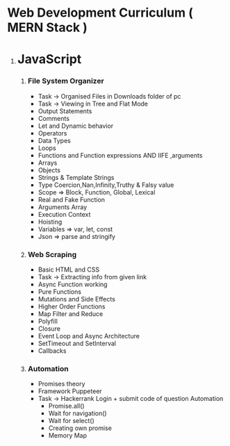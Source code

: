 # Web Development Curriculum ( MERN Stack )

1. # **JavaScript**

    1. ### **File System Organizer**
        - Task -> Organised Files in Downloads folder of pc 
        - Task -> Viewing in Tree and Flat Mode
        - Output Statements 
        - Comments 
        - Let and Dynamic behavior 
        - Operators 
        - Data Types
        - Loops 
        - Functions and Function expressions AND IIFE ,arguments 
        - Arrays 
        - Objects 
        - Strings & Template Strings 
        - Type Coercion,Nan,Infinity,Truthy & Falsy value
        - Scope => Block, Function, Global, Lexical
        - Real and Fake Function
        - Arguments Array
        - Execution Context
        - Hoisting
        - Variables => var, let, const
        - Json => parse and stringify 

    2. ### **Web Scraping**
        - Basic HTML and CSS
        - Task -> Extracting info from given link
        - Async Function working
        - Pure Functions
        - Mutations and Side Effects
        - Higher Order Functions 
        - Map Filter and Reduce
        - Polyfill
        - Closure
        - Event Loop and Async Architecture
        - SetTimeout and SetInterval
        - Callbacks

    3. ### **Automation**
        - Promises theory
        - Framework Puppeteer
        - Task -> Hackerrank Login + submit code of question Automation 
          - Promise.all()
          - Wait for navigation()
          - Wait for select()
          - Creating own promise
          - Memory Map

